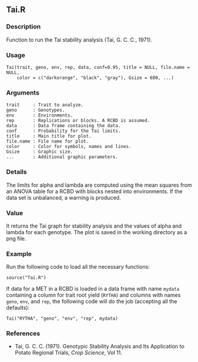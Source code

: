 Tai.R
------

### Description

Function to run the Tai stability analysis (Tai, G. C. C., 1971).

### Usage

```{r eval=F}
Tai(trait, geno, env, rep, data, conf=0.95, title = NULL, file.name = NULL,
    color = c("darkorange", "black", "gray"), Gsize = 600, ...)
```

### Arguments

```
trait     : Trait to analyze.
geno      : Genotypes.
env       : Environments.
rep       : Replications or blocks. A RCBD is assumed.
data      : Data frame containing the data.
conf      : Probability for the Tai limits.
title     : Main title for plot.
file.name : File name for plot.
color     : Color for symbols, names and lines.
Gsize     : Graphic size.
...       : Additional graphic parameters.
```

### Details
The limits for alpha and lambda are computed using the mean squares from an ANOVA table for
a RCBD with blocks nested into environments. If the data set is unbalanced, a warning is produced.

### Value
It returns the Tai graph for stability analysis and the values of alpha and lambda for each
genotype. The plot is saved in the working directory as a png file.

### Example

Run the following code to load all the necessary functions:

```{r eval=F}
source("Tai.R")
```

If data for a MET in a RCBD is loaded in a data frame with name `mydata`
containing a column for trait root yield (`RYTHA`) and columns with names `geno`, `env`,
and `rep`, the following code will do the job (accepting all the defaults):
```{r eval=F}
Tai("RYTHA", "geno", "env", "rep", mydata)
```

### References

* Tai, G. C. C. (1971). Genotypic Stability Analysis and Its Application to Potato Regional Trials,
*Crop Science*, Vol 11.
  